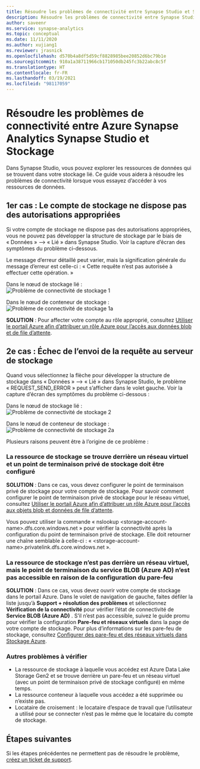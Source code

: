 ```yaml
---
title: Résoudre les problèmes de connectivité entre Synapse Studio et Stockage
description: Résoudre les problèmes de connectivité entre Synapse Studio et Stockage
author: saveenr
ms.service: synapse-analytics
ms.topic: conceptual
ms.date: 11/11/2020
ms.author: xujiang1
ms.reviewer: jrasnick
ms.openlocfilehash: d570b4a8df5d59cf8828985bee20852d6bc79b1e
ms.sourcegitcommit: 910a1a38711966cb171050db245fc3b22abc8c5f
ms.translationtype: HT
ms.contentlocale: fr-FR
ms.lasthandoff: 03/19/2021
ms.locfileid: "98117059"
---
```

# <a name="troubleshoot-connectivity-between-azure-synapse-analytics-synapse-studio-and-storage"></a>Résoudre les problèmes de connectivité entre Azure Synapse Analytics Synapse Studio et Stockage

Dans Synapse Studio, vous pouvez explorer les ressources de données qui se trouvent dans votre stockage lié. Ce guide vous aidera à résoudre les problèmes de connectivité lorsque vous essayez d’accéder à vos ressources de données. 

## <a name="case-1-storage-account-lacks-proper-permissions"></a>1er cas : Le compte de stockage ne dispose pas des autorisations appropriées

Si votre compte de stockage ne dispose pas des autorisations appropriées, vous ne pouvez pas développer la structure de stockage par le biais de « Données » --> « Lié » dans Synapse Studio. Voir la capture d’écran des symptômes du problème ci-dessous. 

Le message d’erreur détaillé peut varier, mais la signification générale du message d’erreur est celle-ci : « Cette requête n’est pas autorisée à effectuer cette opération. »

Dans le nœud de stockage lié :  
![Problème de connectivité de stockage 1](media/troubleshoot-synapse-studio-and-storage-connectivity/storage-connectivity-issue-1.png)

Dans le nœud de conteneur de stockage :  
![Problème de connectivité de stockage 1a](media/troubleshoot-synapse-studio-and-storage-connectivity/storage-connectivity-issue-1a.png)

**SOLUTION** : Pour affecter votre compte au rôle approprié, consultez [Utiliser le portail Azure afin d’attribuer un rôle Azure pour l’accès aux données blob et de file d’attente](../../storage/common/storage-auth-aad-rbac-portal.md).


## <a name="case-2-failed-to-send-the-request-to-storage-server"></a>2e cas : Échec de l’envoi de la requête au serveur de stockage

Quand vous sélectionnez la flèche pour développer la structure de stockage dans « Données » --> « Lié » dans Synapse Studio, le problème « REQUEST_SEND_ERROR » peut s’afficher dans le volet gauche. Voir la capture d’écran des symptômes du problème ci-dessous :

Dans le nœud de stockage lié :  
![Problème de connectivité de stockage 2](media/troubleshoot-synapse-studio-and-storage-connectivity/storage-connectivity-issue-2.png)

Dans le nœud de conteneur de stockage :  
![Problème de connectivité de stockage 2a](media/troubleshoot-synapse-studio-and-storage-connectivity/storage-connectivity-issue-2a.png)

Plusieurs raisons peuvent être à l’origine de ce problème :

### <a name="the-storage-resource-is-behind-a-vnet-and-a-storage-private-endpoint-needs-to-configure"></a>La ressource de stockage se trouve derrière un réseau virtuel et un point de terminaison privé de stockage doit être configuré

**SOLUTION** : Dans ce cas, vous devez configurer le point de terminaison privé de stockage pour votre compte de stockage. Pour savoir comment configurer le point de terminaison privé de stockage pour le réseau virtuel, consultez [Utiliser le portail Azure afin d’attribuer un rôle Azure pour l’accès aux objets blob et données de file d’attente](../security/how-to-connect-to-workspace-from-restricted-network.md).

Vous pouvez utiliser la commande « nslookup \<storage-account-name\>.dfs.core.windows.net » pour vérifier la connectivité après la configuration du point de terminaison privé de stockage. Elle doit retourner une chaîne semblable à celle-ci : « \<storage-account-name\>.privatelink.dfs.core.windows.net ».

### <a name="the-storage-resource-is-not-behind-a-vnet-but-the-blob-service-azure-ad-endpoint-is-not-accessible-due-to-firewall-configured"></a>La ressource de stockage n’est pas derrière un réseau virtuel, mais le point de terminaison du service BLOB (Azure AD) n’est pas accessible en raison de la configuration du pare-feu

**SOLUTION** : Dans ce cas, vous devez ouvrir votre compte de stockage dans le portail Azure. Dans le volet de navigation de gauche, faites défiler la liste jusqu’à **Support + résolution des problèmes** et sélectionnez **Vérification de la connectivité** pour vérifier l’état de connectivité de **Service BLOB (Azure AD)** . S’il n’est pas accessible, suivez le guide promu pour vérifier la configuration **Pare-feu et réseaux virtuels** dans la page de votre compte de stockage. Pour plus d’informations sur les pare-feu de stockage, consultez [Configurer des pare-feu et des réseaux virtuels dans Stockage Azure](../../storage/common/storage-network-security.md).

### <a name="other-issues-to-check"></a>Autres problèmes à vérifier 

* La ressource de stockage à laquelle vous accédez est Azure Data Lake Storage Gen2 et se trouve derrière un pare-feu et un réseau virtuel (avec un point de terminaison privé de stockage configuré) en même temps.
* La ressource conteneur à laquelle vous accédez a été supprimée ou n’existe pas.
* Locataire de croisement : le locataire d’espace de travail que l’utilisateur a utilisé pour se connecter n’est pas le même que le locataire du compte de stockage. 


## <a name="next-steps"></a>Étapes suivantes
Si les étapes précédentes ne permettent pas de résoudre le problème, [créez un ticket de support](../sql-data-warehouse/sql-data-warehouse-get-started-create-support-ticket.md).